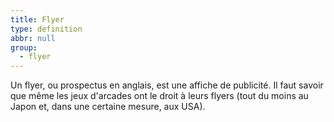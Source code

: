 ```yaml
---
title: Flyer
type: definition
abbr: null
group:
  - flyer
---
```

Un flyer, ou prospectus en anglais, est une affiche de publicité. Il faut savoir que même les jeux d'arcades ont le droit à leurs flyers (tout du moins au Japon et, dans une certaine mesure, aux USA).
